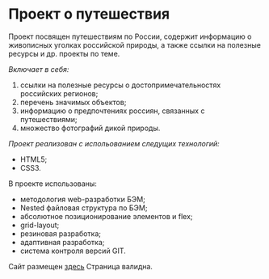 # Проект о путешествия

Проект посвящен путешествиям по России, содержит информацию о живописных уголках российской природы, а также ссылки на полезные ресурсы и др. проекты по теме.
 
*Включает в себя:* 
1. ссылки на полезные ресурсы о достопримечательностях российских регионов; 
2. перечень значимых объектов; 
3. информацию о предпочтениях россиян, связанных с путешествиями;
4. множество фотографий дикой природы.
 
*Проект реализован с испольованием следущих технологий:* 
* HTML5; 
* CSS3. 
 
В проекте использованы: 
* методология web-разработки БЭМ; 
* Nested файловая структура по БЭМ; 
* абсолютное позиционирование элементов и flex; 
* grid-layout;
* резиновая разработка;
* адаптивная разработка;
* система контроля версий GIT. 
 
Сайт размещен [здесь](https://konstantin-khoroshilov.github.io/russian-travel/) 
Страница валидна.